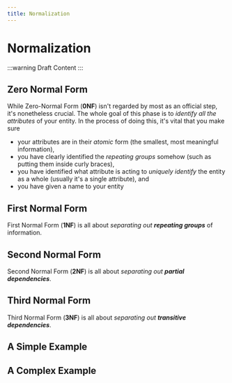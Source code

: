 ```yaml
---
title: Normalization
---
```

# Normalization

:::warning
Draft Content
:::

## Zero Normal Form

While Zero-Normal Form (**0NF**) isn't regarded by most as an official step, it's nonetheless crucial. The whole goal of this phase is to *identify all the attributes* of your entity. In the process of doing this, it's vital that you make sure

- your attributes are in their *atomic* form (the smallest, most meaningful information),
- you have clearly identified the *repeating groups* somehow (such as putting them inside curly braces),
- you have identified what attribute is acting to *uniquely identify* the entity as a whole (usually it's a single attribute), and
- you have given a name to your entity


## First Normal Form

First Normal Form (**1NF**) is all about *separating out **repeating groups*** of information.

## Second Normal Form

Second Normal Form (**2NF**) is all about *separating out **partial dependencies***.

## Third Normal Form

Third Normal Form (**3NF**) is all about *separating out **transitive dependencies***.

## A Simple Example


## A Complex Example

